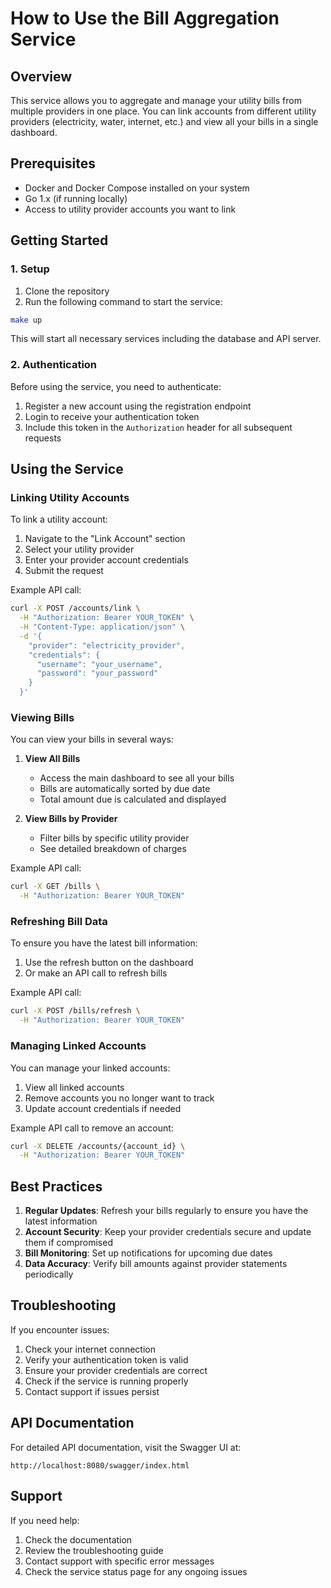 # How to Use the Bill Aggregation Service

## Overview
This service allows you to aggregate and manage your utility bills from multiple providers in one place. You can link accounts from different utility providers (electricity, water, internet, etc.) and view all your bills in a single dashboard.

## Prerequisites
- Docker and Docker Compose installed on your system
- Go 1.x (if running locally)
- Access to utility provider accounts you want to link

## Getting Started

### 1. Setup
1. Clone the repository
2. Run the following command to start the service:
```bash
make up
```
This will start all necessary services including the database and API server.

### 2. Authentication
Before using the service, you need to authenticate:
1. Register a new account using the registration endpoint
2. Login to receive your authentication token
3. Include this token in the `Authorization` header for all subsequent requests

## Using the Service

### Linking Utility Accounts
To link a utility account:
1. Navigate to the "Link Account" section
2. Select your utility provider
3. Enter your provider account credentials
4. Submit the request

Example API call:
```bash
curl -X POST /accounts/link \
  -H "Authorization: Bearer YOUR_TOKEN" \
  -H "Content-Type: application/json" \
  -d '{
    "provider": "electricity_provider",
    "credentials": {
      "username": "your_username",
      "password": "your_password"
    }
  }'
```

### Viewing Bills
You can view your bills in several ways:

1. **View All Bills**
   - Access the main dashboard to see all your bills
   - Bills are automatically sorted by due date
   - Total amount due is calculated and displayed

2. **View Bills by Provider**
   - Filter bills by specific utility provider
   - See detailed breakdown of charges

Example API call:
```bash
curl -X GET /bills \
  -H "Authorization: Bearer YOUR_TOKEN"
```

### Refreshing Bill Data
To ensure you have the latest bill information:
1. Use the refresh button on the dashboard
2. Or make an API call to refresh bills

Example API call:
```bash
curl -X POST /bills/refresh \
  -H "Authorization: Bearer YOUR_TOKEN"
```

### Managing Linked Accounts
You can manage your linked accounts:
1. View all linked accounts
2. Remove accounts you no longer want to track
3. Update account credentials if needed

Example API call to remove an account:
```bash
curl -X DELETE /accounts/{account_id} \
  -H "Authorization: Bearer YOUR_TOKEN"
```

## Best Practices
1. **Regular Updates**: Refresh your bills regularly to ensure you have the latest information
2. **Account Security**: Keep your provider credentials secure and update them if compromised
3. **Bill Monitoring**: Set up notifications for upcoming due dates
4. **Data Accuracy**: Verify bill amounts against provider statements periodically

## Troubleshooting
If you encounter issues:
1. Check your internet connection
2. Verify your authentication token is valid
3. Ensure your provider credentials are correct
4. Check if the service is running properly
5. Contact support if issues persist

## API Documentation
For detailed API documentation, visit the Swagger UI at:
```
http://localhost:8080/swagger/index.html
```

## Support
If you need help:
1. Check the documentation
2. Review the troubleshooting guide
3. Contact support with specific error messages
4. Check the service status page for any ongoing issues

